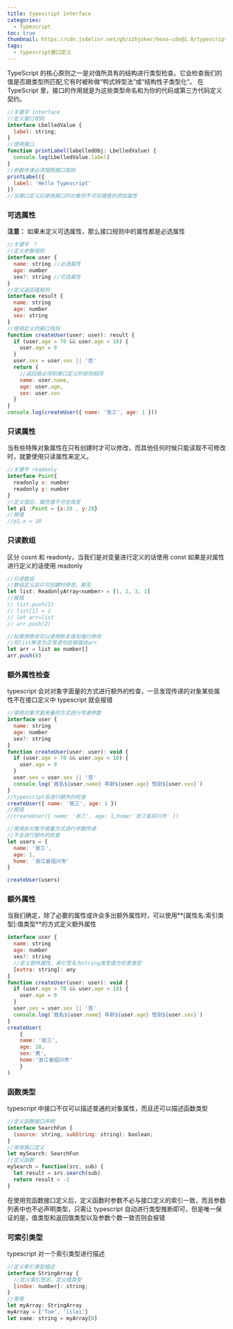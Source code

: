 ```yaml
---
title: typescript interface
categories:
  - Typescript
toc: true
thumbnail: https://cdn.jsdelivr.net/gh/zzhjoker/hexo-cdn@1.0/typescript/typescript.jpg
tags:
  - typescript接口定义
---
```


TypeScript 的核心原则之一是对值所具有的结构进行类型检查。它会检查我们的值是否跟类型所匹配,它有时被称做“鸭式辨型法”或“结构性子类型化”。 在 TypeScript 里，接口的作用就是为这些类型命名和为你的代码或第三方代码定义契约。

```javascript
//关键字 interface
//定义接口规则
interface LbelledValue {
  label: string;
}
//使用接口
function printLabel(labelledObj: LbelledValue) {
  console.log(LbelledValue.label)
}
//参数传递必须按照接口规则
printLabel({
  label: 'Hello Typescript'
})
//当接口定义后使用接口的对象则不可在随意的添加属性
```

<!--more-->

### 可选属性

**注意：** 如果未定义可选属性，那么接口规则中的属性都是必选属性

```javascript
//关键字 ？
//定义参数规则
interface user {
  name: string //必选属性
  age: number
  sex?: string //可选属性
}
//定义返回值规则
interface result {
  name: string
  age: number
  sex: string
}
//使用定义的接口规则
function createUser(user: user): result {
  if (user.age > 70 && user.age < 18) {
    user.age = 0
  }
  user.sex = user.sex || '否'
  return {
    //返回值必须和接口定义的规则相同
    name: user.name,
    age: user.age,
    sex: user.sex
  }
}
console.log(createUser({ name: '张三', age: 1 }))
```

### 只读属性

当有些特殊对象属性在只有创建时才可以修改，而其他任何时候只能读取不可修改时，就要使用只读属性来定义。

```javascript
//关键字 readonly
interface Point{
  readonly x: number
  readonly y: number
}
//定义值后，属性值不可在改变
let p1 :Point = {x:10 , y:20}
//报错
//p1.x = 10

```

### 只读数组

区分 cosnt 和 readonly，当我们是对变量进行定义的话使用 const 如果是对属性进行定义的话使用 readonly

```javascript
//只读数组
//数组定义后只可创建时修改，甚至
let list: ReadonlyArray<number> = [1, 2, 3, 1]
//报错
// list.push(2)
// list[1] = 2
// let arr=list
// arr.push(2)

//如果想修改可以使用断言语句强行修改
//将list断言为正常语句在赋值给arr
let arr = list as number[]
arr.push(8)
```

### 额外属性检查

typescript 会对对象字面量的方式进行额外的检查，一旦发现传递的对象某些属性不在接口定义中 typescript 就会报错

```javascript
//使用对象字面来量的方式进行传递参数
interface user {
  name: string
  age: number
  sex?: string
}
function createUser(user: user): void {
  if (user.age > 70 && user.age < 18) {
    user.age = 0
  }
  user.sex = user.sex || '否'
  console.log(`姓名${user.name} 年龄${user.age} 性别${user.sex}`)
}
//typescript会进行额外的检查
createUser({ name: '张三', age: 1 })
//报错
//createUser({ name: '张三', age: 1,home:'浙江省绍兴市' })
```

```javascript
//使用非对象字面量方式进行参数传递
//不会进行额外的检查
let users = {
  name: '张三',
  age: 1,
  home: '浙江省绍兴市'
}

createUser(users)
```

### 额外属性

当我们确定，除了必要的属性或许会多出额外属性时，可以使用**[属性名:索引类型]:值类型**的方式定义额外属性

```javascript
interface user {
  name: string
  age: number
  sex?: string
  //定义额外属性，索引签名为string类型值为任意类型
  [extra: string]: any
}
function createUser(user: user): void {
  if (user.age > 70 && user.age < 18) {
    user.age = 0
  }
  user.sex = user.sex || '否'
  console.log(`姓名${user.name} 年龄${user.age} 性别${user.sex}`)
}
createUser(
    {
    name: '张三',
    age: 18,
    sex:'男',
    home:'浙江省绍兴市'
    }
)
```

### 函数类型

typescript 中接口不仅可以描述普通的对象属性，而且还可以描述函数类型

```javascript
//定义函数接口声明
interface SearchFun {
  (source: string, subString: string): boolean;
}
//使用接口定义
let mySearch: SearchFun
//定义函数
mySearch = function(src, sub) {
  let result = src.search(sub)
  return result > -1
}
```

在使用完函数接口定义后，定义函数时参数不必与接口定义的索引一致，而且参数列表中也不必声明类型，只需让 typescript 自动进行类型推断即可，但是唯一保证的是，值类型和返回值类型以及参数个数一致否则会报错

### 可索引类型

typescript 对一个索引类型进行描述

```javascript
//定义索引类型描述
interface StringArray {
  //定义索引签名，定义值类型
  [index: number]: string;
}
//使用
let myArray: StringArray
myArray = ['Tom', 'lilei']
let name: string = myArray[0]
```
